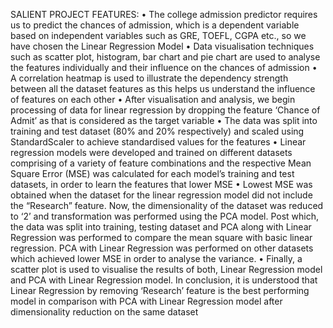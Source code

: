SALIENT PROJECT FEATURES:
• The college admission predictor requires us to predict the chances of admission, which is a 
dependent variable based on independent variables such as GRE, TOEFL, CGPA etc., so we have 
chosen the Linear Regression Model
• Data visualisation techniques such as scatter plot, histogram, bar chart and pie chart are used to 
analyse the features individually and their influence on the chances of admission
• A correlation heatmap is used to illustrate the dependency strength between all the dataset 
features as this helps us understand the influence of features on each other
• After visualisation and analysis, we begin processing of data for linear regression by dropping the 
feature ‘Chance of Admit’ as that is considered as the target variable
• The data was split into training and test dataset (80% and 20% respectively) and scaled using 
StandardScaler to achieve standardised values for the features
• Linear regression models were developed and trained on different datasets comprising of a variety 
of feature combinations and the respective Mean Square Error (MSE) was calculated for each 
model’s training and test datasets, in order to learn the features that lower MSE
• Lowest MSE was obtained when the dataset for the linear regression model did not include the
“Research” feature. Now, the dimensionality of the dataset was reduced to ‘2’ and transformation 
was performed using the PCA model. Post which, the data was split into training, testing dataset 
and PCA along with Linear Regression was performed to compare the mean square with basic 
linear regression. PCA with Linear Regression was performed on other datasets which achieved 
lower MSE in order to analyse the variance.
• Finally, a scatter plot is used to visualise the results of both, Linear Regression model and PCA with 
Linear Regression model. In conclusion, it is understood that Linear Regression by removing 
‘Research’ feature is the best performing model in comparison with PCA with Linear Regression
model after dimensionality reduction on the same dataset
